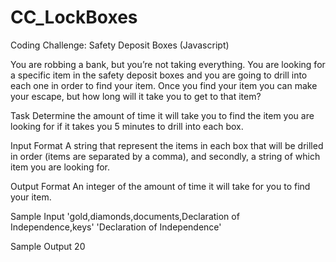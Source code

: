 # CC_LockBoxes
Coding Challenge: Safety Deposit Boxes (Javascript)


You are robbing a bank, but you’re not taking everything. You are looking for a specific item in the safety deposit boxes and you are going to drill into each one 
in order to find your item. Once you find your item you can make your escape, but how long will it take you to get to that item?

Task
Determine the amount of time it will take you to find the item you are looking for if it takes you 5 minutes to drill into each box.

Input Format 
A string that represent the items in each box that will be drilled in order (items are separated by a comma), and secondly, a string of which item you are looking for.

Output Format 
An integer of the amount of time it will take for you to find your item.

Sample Input
'gold,diamonds,documents,Declaration of Independence,keys'
'Declaration of Independence'

Sample Output 
20
